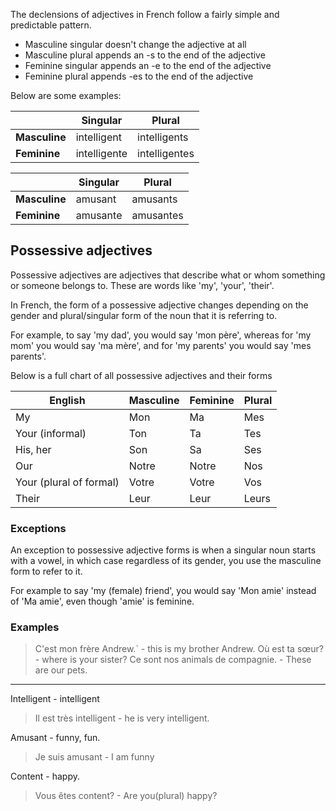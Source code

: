 The declensions of adjectives in French follow a fairly simple and predictable pattern.

* Masculine singular doesn't change the adjective at all
* Masculine plural appends an -s to the end of the adjective
* Feminine singular appends an -e to the end of the adjective
* Feminine plural appends -es to the end of the adjective

Below are some examples:

| | Singular | Plural |
| - | - | - |
| **Masculine** | intelligent | intelligents
| **Feminine** | intelligente | intelligentes

| | Singular | Plural |
| - | - | - |
| **Masculine** | amusant | amusants
| **Feminine** | amusante | amusantes

## Possessive adjectives

Possessive adjectives are adjectives that describe what or whom something or someone belongs to. These are words like 'my', 'your', 'their'.

In French, the form of a possessive adjective changes depending on the gender and plural/singular form of the noun that it is referring to.

For example, to say 'my dad', you would say 'mon père', whereas for 'my mom' you would say 'ma mère', and for 'my parents' you would say 'mes parents'.

Below is a full chart of all possessive adjectives and their forms

| English | Masculine | Feminine | Plural |
| - | - | - | - |
| My | Mon | Ma | Mes |
| Your (informal) | Ton | Ta | Tes |
| His, her | Son | Sa | Ses |
| Our | Notre | Notre | Nos |
| Your (plural of formal) | Votre | Votre | Vos |
| Their | Leur | Leur | Leurs |

### Exceptions

An exception to possessive adjective forms is when a singular noun starts with a vowel, in which case regardless of its gender, you use the masculine form to refer to it.

For example to say 'my (female) friend', you would say 'Mon amie' instead of 'Ma amie', even though 'amie' is feminine.

### Examples

> C'est mon frère Andrew.` - this is my brother Andrew.
> Où est ta sœur? - where is your sister?
> Ce sont nos animals de compagnie. - These are our pets.

---

Intelligent - intelligent

> Il est très intelligent - he is very intelligent.

Amusant - funny, fun.

> Je suis amusant - I am funny

Content - happy.

> Vous êtes content? - Are you(plural) happy?
